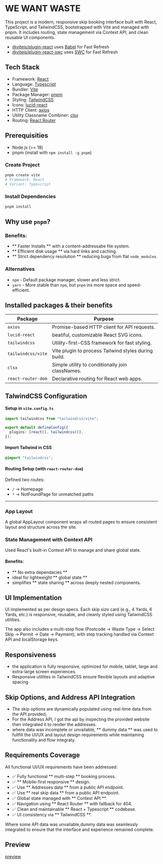 # WE WANT WASTE

This project is a modern, responsive skip booking interface built with React, TypeScript, and TailwindCSS, bootstrapped with Vite and managed with pnpm. It includes routing, state management via Context API, and clean reusable UI components.

- [@vitejs/plugin-react](https://github.com/vitejs/vite-plugin-react/blob/main/packages/plugin-react) uses [Babel](https://babeljs.io/) for Fast Refresh
- [@vitejs/plugin-react-swc](https://github.com/vitejs/vite-plugin-react/blob/main/packages/plugin-react-swc) uses [SWC](https://swc.rs/) for Fast Refresh

## Tech Stack

- Framework: [React](https://reactjs.org)
- Language: [Typescript](https://typescriptlang.org)
- Bundler: [Vite](https://vitejs.dev)
- Package Manager: [pnpm](https://pnpm.io)
- Styling: [TailwindCSS](https://tailwindcss.com)
- Icons: [lucid-react](https://lucide.dev)
- HTTP Client: [axios](https://axios-http.com)
- Utility Classname Combiner: [clsx](https://github.com/lukeed/clsx)
- Routing: [React Router](https://reactrouter.com)

## Prerequisities

- Node.js (>= 18)
- pnpm (install with `npm install -g pnpm`)

### Create Project

```bash
pnpm create vite
# Framework: React
# Variant: Typescript
```

### Install Dependencies

```bash
pnpm install
```

## Why use `pnpm`?

### Benefits:

- ** Faster Installs ** with a content-addressabe file system.
- ** Efficient disk usage ** via hard links and caching.
- ** Strict dependency resolution ** reducing bugs from flat `node_modules`.

### Alternatives

- `npm` - Default package manager, slower and less strict.
- `yarn` - More stable than `npm`, but `pnpm` ins more space and speed-efficient.

## Installed packages & their benefits

| Package            | Purpose                                              |
| ------------------ | ---------------------------------------------------- |
| `axios`            | Promise-based HTTP client for API requests.          |
| `lucid-react`      | beatiful, customizable React SVG icons.              |
| `tailwindcss`      | Utility-first-CSS framework for fast styling.        |
| `tailwindcss/vite` | Vite plugin to process Tailwind styles during build. |
| `clsx`             | Simple utility to conditionally join classNames.     |
| `react-router-dom` | Declarative routing for React web apps.              |

## TalwindCSS Configuration

#### Setup in `vite.config.ts`

```ts
import tailwindcss from "tailwindcss/vite";

export default defineConfig({
  plugins: [react(), tailwindcss()],
});
```

#### Import Tailwind in CSS

```css
@import "tailwindcss";
```

#### Routing Setup (with `react-router-dom`)

Defined two routes:

- `/` -> Homepage
- `*` -> NotFoundPage for unmatched paths

---

### App Layout

A global AppLayout component wraps all routed pages to ensure consistent layout and structure across the site.

### State Management with Context API

Used React's built-in Context API to manage and share global state.

#### Benefits:

- ** No extra dependacies **
- ideal for lightweight ** global state **
- simplifies ** state sharing ** across deeply nested components.

## UI Implementation

UI implemented as per design specs. Each skip size card (e.g., 4 Yards, 6 Yards, etc.) is responsive, reusable, and cleanly styled using TailwindCSS utilities.

The app also includes a multi-step flow (Postcode → Waste Type → Select Skip → Permit → Date → Payment), with step tracking handled via Context API and localStorage keys.

## Responsiveness

- the application is fully responsive, optimized for mobile, tablet, large and extra-large screen experiences.
- Responsive utilities in TailwindCSS ensure flexible layouts and adaptive spacing

## Skip Options, and Address API Integration

- The skip options are dynamically populated using real-time data from the API provided,
- For the Address API, I got the api by inspecting the provided website then integrated it to render the addresses.
- where data was incomplete or unvailable, ** dummy data ** was used to fullfill the UI/UX and layout design requirements while maintaining functionality and flow integraty.

## Requirements Coverage

All functional UI/UX requirements have been addressed:

- ✅ Fully functional ** multi-step ** booking process.
- ✅ ** Mobile-first responsive ** design.
- ✅ Use ** Addresses data ** from a public API endpoint.
- ✅ Use ** real skip data ** from a public API endpoint.
- ✅ Global state managed with ** Context API **.
- ✅ Navigation using ** React Router ** with fallback for 404.
- ✅ Clean and maintainable ** React + Typescript ** codebase.
- ✅ UI consistency via ** TailwindCSS **.

Where some API data was unvailable,dummy data was seamlessly integrated to ensure that the interface and experience remained complete.

## Preview

[preview](https://wewantwaste-bice.vercel.app/)
